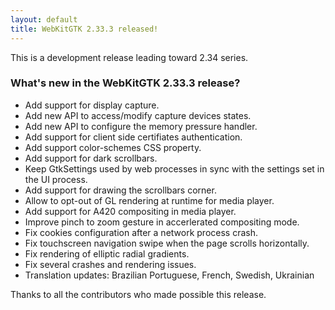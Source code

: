 ```yaml
---
layout: default
title: WebKitGTK 2.33.3 released!
---
```


This is a development release leading toward 2.34 series.

### What's new in the WebKitGTK 2.33.3 release?

 - Add support for display capture.
 - Add new API to access/modify capture devices states.
 - Add new API to configure the memory pressure handler.
 - Add support for client side certifiates authentication.
 - Add support color-schemes CSS property.
 - Add support for dark scrollbars.
 - Keep GtkSettings used by web processes in sync with the settings set in the UI process.
 - Add support for drawing the scrollbars corner.
 - Allow to opt-out of GL rendering at runtime for media player.
 - Add support for A420 compositing in media player.
 - Improve pinch to zoom gesture in accerlerated compositing mode.
 - Fix cookies configuration after a network process crash.
 - Fix touchscreen navigation swipe when the page scrolls horizontally.
 - Fix rendering of elliptic radial gradients.
 - Fix several crashes and rendering issues.
 - Translation updates: Brazilian Portuguese, French, Swedish, Ukrainian

Thanks to all the contributors who made possible this release.
